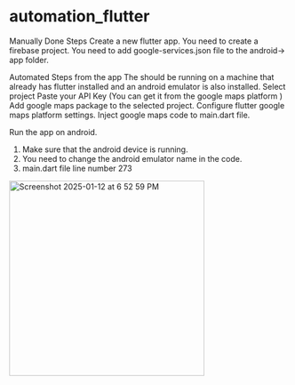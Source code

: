 # automation_flutter

Manually Done Steps
Create a new flutter app.
You need to create a firebase project.
You need to add google-services.json file to the android-> app folder.


Automated Steps from the app
The should be running on a machine that already has flutter installed and an android emulator is also installed.
Select project
Paste your API Key (You can get it from the google maps platform )
Add google maps package to the selected project.
Configure flutter google maps platform settings.
Inject google maps code to main.dart file.

Run the app on android.
1. Make sure that the android device is running.
2. You need to change the android emulator name in the code.
3. main.dart file line number 273

<img width="351" alt="Screenshot 2025-01-12 at 6 52 59 PM" src="https://github.com/user-attachments/assets/8f86f20f-6de6-4692-b64b-617b10f0f0da" />


